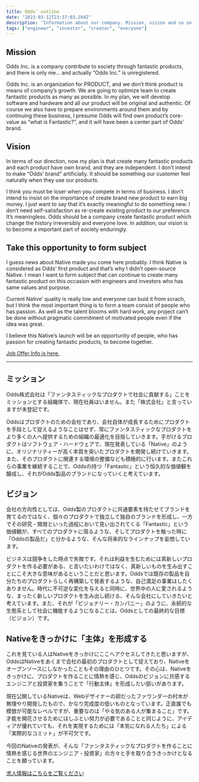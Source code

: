 ```yaml
---
title: Odds' outline
date: "2023-03-12T23:37:03.284Z"
description: "Information about our company. Mission, vision and so on. オッヅ社のミッションや会社の未来について展望を書きます。"
tags: ["engineer", "investor", "creator", "everyone"]
---
```


## Mission

Odds Inc. is a company contribute to society through fantastic products, and there is only me… and actually “Odds Inc.” is unregistered.

Odds Inc. is an organization for PRODUCT, and we don’t think product is means of company’s growth. We are going to optimize team to create fantastic products as many as possible. In my plan, we will develop software and hardware and all our product will be original and authentic. Of course we also have to prepare environments around them and by continuing these business, I presume Odds will find own product’s core-value as “what is Fantastic?”, and it will have been a center part of Odds’ brand.

## Vision

In terms of our direction, now my plan is that create many fantastic products and each product have own brand, and they are independent. I don’t intend to make “Odds’ brand” artificially. It should be something our customer feel naturally when they use our products.

I think you must be loser when you compete in terms of business. I don’t intend to insist on the importance of create brand new product to earn big money. I just want to say that it’s exactly meaningful to do something new. I don’t need self-satisfaction as re-create existing product to our preference. It’s meaningless. Odds should be a company create fantastic product which change the history irreversibly and everyone love. In addition, our vision is to become a important part of society enduringly.

## Take this opportunity to form subject

I guess news about Native made you come here probably. I think Native is considered as Odds’ first product and that’s why I didn’t open-source Native. I mean I want to form subject that can continue to create many fantastic product on this occasion with engineers and investors who has same values and purpose.

Current Native’ quality is really low and everyone can buid it from scrach, but I think the most important thing is to form a team consist of people who has passion. As well as the talent blooms with hard work, any project can’t be done without pragmatic commitment of motivated people even if the idea was great.

I believe this Native’s launch will be an opportunity of people, who has passion for creating fantastic products, to become together.

[Job Offer Info is here.](/career)

---

## ミッション

Odds株式会社は「ファンタスティックなプロダクトで社会に貢献する」ことをミッションとする組織体で、現在社員はいません。また「株式会社」と言っていますが未登記です。

Oddsはプロダクトのための会社であり、会社自体が成長するためにプロダクトを手段として捉えるようなことはせず、常にファンタスティックなプロダクトをより多くの人へ提供するための組織の最適化を目指していきます。手がけるプロダクトはソフトウェア・ハードウェアで、現在発表している「Native」のように、オリジナリティーが高く本質を突いたプロダクトを開発し続けていきます。また、そのプロダクトに関連する環境の整備なども積極的に行います。またこれらの事業を継続することで、Oddsの持つ「Fantastic」という恒久的な価値観を醸成し、それがOdds製品のブランドになっていくと考えています。

## ビジョン

会社の方向性としては、Odds製のプロダクトに共通要素を持たせてブランドを育てるのではなく、個々のプロダクトで独立して独自のブランドを形成し、一方でその研究・開発といった過程において見い出されてくる「Fantastic」という価値観が、すべてのプロダクトに宿るような、そしてプロダクトを触った時に「Oddsの製品だ」と分かるような、そんな将来的なラインナップを妄想しています。

ビジネスは競争をした時点で失敗です。それは利益を生むためには真新しいプロダクトを作る必要がある、と言いたいわけではなく、真新しいものを生み出すことにこそ大きな意味があるということだと思います。Oddsでは既存の製品を自分たちのプロダクトらしく再構築して発表するような、自己満足の事業はしたくありません。時代に不可逆な変化を与えると同時に、世界中の人に愛されるような、まったく新しいプロダクトを生み出し続ける、そんな会社にしていきたいと考えています。また、それが「ビジョナリー・カンパニー」のように、永続的な生態系として社会に機能するようになることは、Oddsとしての最終的な目標（ビジョン）です。

## Nativeをきっかけに「主体」を形成する

これを見ている人はNativeをきっかけにここへアクセスしてきたと思いますが、OddsはNativeをあくまで会社の最初のプロダクトとして捉えており、Nativeをオープンソースにしなかったこともその理由のひとつです。その心は、Nativeをきっかけに、プロダクトを作ることに情熱を感じ、Oddsのビジョンに共感するエンジニアと投資家を集うことで「行動主体」を形成したい狙いがあります。

現在公開しているNativeは、Webデザイナーの卵だったファウンダーの村木が無理やり開発したもので、かなり完成度の低いものとなっています。正直誰でも模倣が可能なレベルですが、重要なのは「やる気のある人が集まること」です。才能を開花させるためにはしぶとい努力が必要であることと同じように、アイディアが優れていても、それを実現するためには「本気になれる人たち」による「実際的なコミット」が不可欠です。

今回のNativeの発表が、そんな「ファンタスティックなプロダクトを作ることに情熱を感じる世界のエンジニア・投資家」の方々と手を取り合うきっかけとなることを願っています。

[求人情報はこちらをご覧ください](/career)